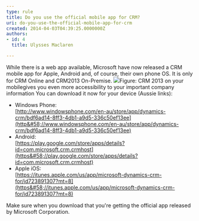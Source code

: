 ```yaml
---
type: rule
title: Do you use the official mobile app for CRM?
uri: do-you-use-the-official-mobile-app-for-crm
created: 2014-04-03T04:39:25.0000000Z
authors:
- id: 4
  title: Ulysses Maclaren

---
```


 
​While there is a web app available, Microsoft have now released a CRM mobile app for Apple, Android and, of course, their own phone OS.​ ​It is only for CRM Online and CRM2013 On-Premise.​
 ![](/PublishingImages/crm-mobile.jpg)Figure: CRM 2013 on your mobile​ gives you even more accessibility to your important company information
You can download it now for your device (Aussie links):

- Windows Phone: <br>   [http://www.windowsphone.com/en-au/store/app/dynamics-crm/bdf6ad14-8ff3-4db1-a9d5-336c50ef13ee](http&#58;//www.windowsphone.com/en-au/store/app/dynamics-crm/bdf6ad14-8ff3-4db1-a9d5-336c50ef13ee)
- Android: <br>   [https://play.google.com/store/apps/details?id=com.microsoft.crm.crmhost](https&#58;//play.google.com/store/apps/details?id=com.microsoft.crm.crmhost)
- Apple iOS: <br>   [https://itunes.apple.com/us/app/microsoft-dynamics-crm-for/id723891307?mt=8](https&#58;//itunes.apple.com/us/app/microsoft-dynamics-crm-for/id723891307?mt=8)


Make sure when you download that you're getting the official app released by Microsoft Corporation.

